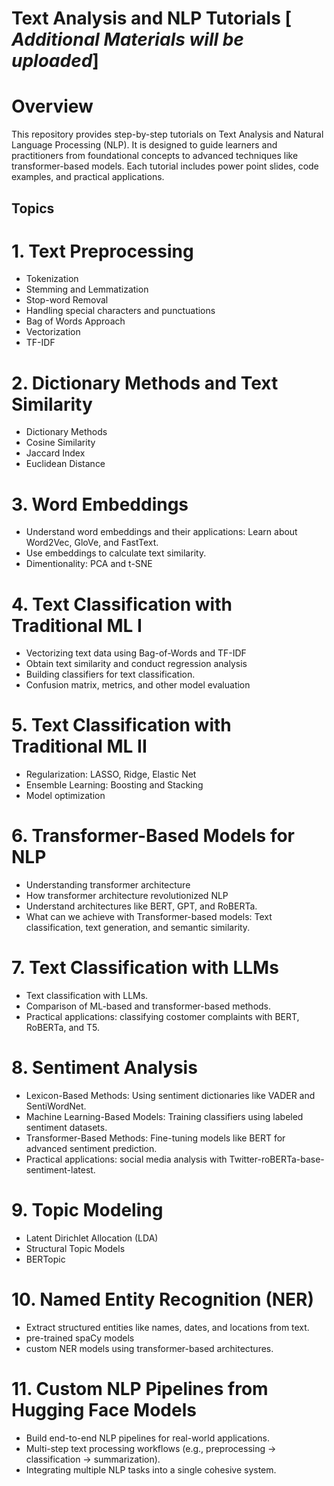 # Text Analysis and NLP Tutorials [ _Additional Materials will be uploaded_]

# Overview
This repository provides step-by-step tutorials on Text Analysis and Natural Language Processing (NLP). It is designed to guide learners and practitioners from foundational concepts to advanced techniques like transformer-based models. Each tutorial includes power point slides, code examples, and practical applications.

## Topics 

# 1. Text Preprocessing
- Tokenization
- Stemming and Lemmatization
- Stop-word Removal
- Handling special characters and punctuations
- Bag of Words Approach
- Vectorization
- TF-IDF 

# 2. Dictionary Methods and Text Similarity
- Dictionary Methods 
- Cosine Similarity
- Jaccard Index
- Euclidean Distance

# 3. Word Embeddings
- Understand word embeddings and their applications: Learn about Word2Vec, GloVe, and FastText.
- Use embeddings to calculate text similarity.
- Dimentionality: PCA and t-SNE 

# 4. Text Classification with Traditional ML I
- Vectorizing text data using Bag-of-Words and TF-IDF
- Obtain text similarity and conduct regression analysis 
- Building classifiers for text classification.
- Confusion matrix, metrics, and other model evaluation 

# 5. Text Classification with Traditional ML II
- Regularization: LASSO, Ridge, Elastic Net
- Ensemble Learning: Boosting and Stacking 
- Model optimization 

# 6. Transformer-Based Models for NLP
- Understanding transformer architecture
- How transformer architecture revolutionized NLP
- Understand architectures like BERT, GPT, and RoBERTa.
- What can we achieve with Transformer-based models: Text classification, text generation, and semantic similarity.

 # 7. **Text Classification with LLMs**
- Text classification with LLMs.
- Comparison of ML-based and transformer-based methods.
- Practical applications: classifying costomer complaints with BERT, RoBERTa, and T5.


# 8. Sentiment Analysis
- Lexicon-Based Methods: Using sentiment dictionaries like VADER and SentiWordNet.
- Machine Learning-Based Models: Training classifiers using labeled sentiment datasets.
- Transformer-Based Methods: Fine-tuning models like BERT for advanced sentiment prediction.
- Practical applications: social media analysis with Twitter-roBERTa-base-sentiment-latest.

# 9. Topic Modeling
- Latent Dirichlet Allocation (LDA)
- Structural Topic Models 
- BERTopic


  
# 10. Named Entity Recognition (NER)
- Extract structured entities like names, dates, and locations from text.
- pre-trained spaCy models
- custom NER models using transformer-based architectures.


# 11. Custom NLP Pipelines from Hugging Face Models 
- Build end-to-end NLP pipelines for real-world applications.
- Multi-step text processing workflows (e.g., preprocessing → classification → summarization).
- Integrating multiple NLP tasks into a single cohesive system.
